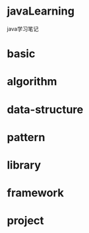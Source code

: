 # javaLearning

java学习笔记

# basic

# algorithm

# data-structure

# pattern

# library

# framework

# project
